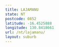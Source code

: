 ```yaml
---
title: LAJAMANU
state: NT
postcode: 0852
latitude: -16.4525888
longitude: 130.8418661
url: /nt/lajamanu/
layout: suburb
---
```

